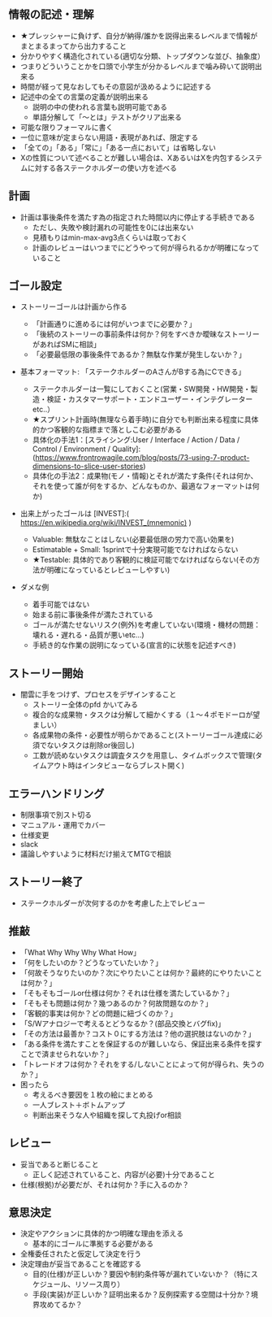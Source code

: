 

情報の記述・理解
-----------------

* ★プレッシャーに負けず、自分が納得/誰かを説得出来るレベルまで情報がまとまるまってから出力すること
* 分かりやすく構造化されている(適切な分類、トップダウンな並び、抽象度）
* つまりどういうことかを口頭で小学生が分かるレベルまで噛み砕いて説明出来る
* 時間が経って見なおしてもその意図が汲めるように記述する
* 記述中の全ての言葉の定義が説明出来る
    * 説明の中の使われる言葉も説明可能である
    * 単語分解して「〜とは」テストがクリア出来る
* 可能な限りフォーマルに書く
* 一位に意味が定まらない用語・表現があれば、限定する
* 「全ての」「ある」「常に」「ある一点において」は省略しない
* Xの性質について述べることが難しい場合は、XあるいはXを内包するシステムに対する各ステークホルダーの使い方を述べる


計画
-----------

* 計画は事後条件を満たす為の指定された時間以内に停止する手続きである
    * ただし、失敗や検討漏れの可能性を0には出来ない
    * 見積もりはmin-max-avg3点くらいは取っておく
    * 計画のレビューはいつまでにどうやって何が得られるかが明確になっていること


ゴール設定
--------------------------------

* ストーリーゴールは計画から作る
    * 「計画通りに進めるには何がいつまでに必要か？」
    * 「後続のストーリーの事前条件は何か？何をすべきか曖昧なストーリーがあればSMに相談」
    * 「必要最低限の事後条件であるか？無駄な作業が発生しないか？」

* 基本フォーマット: 「ステークホルダーのAさんがBする為にCできる」
    * ステークホルダーは一覧にしておくこと(営業・SW開発・HW開発・製造・検証・カスタマーサポート・エンドユーザー・インテグレーター etc..）
    * ★スプリント計画時(無理なら着手時)に自分でも判断出来る程度に具体的かつ客観的な指標まで落としこむ必要がある
    * 具体化の手法1：[スライシング:User / Interface / Action / Data / Control / Environment / Quality]:(https://www.frontrowagile.com/blog/posts/73-using-7-product-dimensions-to-slice-user-stories)
    * 具体化の手法2：成果物(モノ・情報)とそれが満たす条件(それは何か、それを使って誰が何をするか、どんなものか、最適なフォーマットは何か)

* 出来上がったゴールは [INVEST]:( https://en.wikipedia.org/wiki/INVEST_(mnemonic) )
    * Valuable: 無駄なことはしない(必要最低限の労力で高い効果を)
    * Estimatable + Small: 1sprintで十分実現可能でなければならない
    * ★Testable: 具体的であり客観的に検証可能でなければならない(その方法が明確になっているとレビューしやすい)

* ダメな例
    * 着手可能ではない
    * 始まる前に事後条件が満たされている
    * ゴールが満たせないリスク(例外)を考慮していない(環境・機材の問題：壊れる・遅れる・品質が悪いetc...)
    * 手続き的な作業の説明になっている(宣言的に状態を記述すべき)



ストーリー開始
-----------------------------------

* 闇雲に手をつけず、プロセスをデザインすること
    * ストーリー全体のpfd かいてみる
    * 複合的な成果物・タスクは分解して細かくする（１〜４ポモドーロが望ましい）
    * 各成果物の条件・必要性が明らかであること(ストーリーゴール達成に必須でないタスクは削除or後回し)
    * 工数が読めないタスクは調査タスクを用意し、タイムボックスで管理(タイムアウト時はインタビューならブレスト開く)


エラーハンドリング
----------------------------------

* 制限事項で別スト切る
* マニュアル・運用でカバー
* 仕様変更
* slack
* 議論しやすいように材料だけ揃えてMTGで相談


ストーリー終了
---------------

* ステークホルダーが次何するのかを考慮した上でレビュー


推敲
-----------------

* 「What Why Why Why What How」
* 「何をしたいのか？どうなっていたいか？」
* 「何故そうなりたいのか？次にやりたいことは何か？最終的にやりたいことは何か？」
* 「そもそもゴールor仕様は何か？それは仕様を満たしているか？」
* 「そもそも問題は何か？幾つあるのか？何故問題なのか？」
* 「客観的事実は何か？どの問題に紐づくのか？」
* 「S/Wアナロジーで考えるとどうなるか？(部品交換とバグfix)」
* 「その方法は最善か？コスト０にする方法は？他の選択肢はないのか？」
* 「ある条件を満たすことを保証するのが難しいなら、保証出来る条件を探すことで済ませられないか？」
* 「トレードオフは何か？それをする/しないことによって何が得られ、失うのか？」
* 困ったら
    * 考えるべき要因を１枚の絵にまとめる
    * 一人ブレスト＋ボトムアップ
    * 判断出来そうな人や組織を探して丸投げor相談


レビュー
----------

* 妥当であると断じること
    * 正しく記述されていること、内容が(必要)十分であること
* 仕様(根拠)が必要だが、それは何か？手に入るのか？


意思決定
------------

* 決定やアクションに具体的かつ明確な理由を添える
    * 基本的にゴールに準拠する必要がある
* 全権委任されたと仮定して決定を行う
* 決定理由が妥当であることを確認する
    * 目的(仕様)が正しいか？要因や制約条件等が漏れていないか？（特にスケジュール、リソース周り）
    * 手段(実装)が正しいか？証明出来るか？反例探索する空間は十分か？境界攻めてるか？




